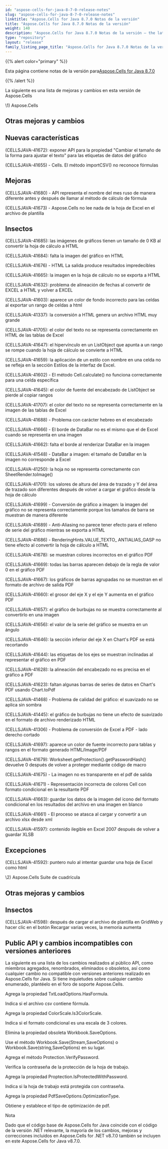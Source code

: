 ```yaml
---
id: "aspose-cells-for-java-8-7-0-release-notes"
slug: "aspose-cells-for-java-8-7-0-release-notes"
linktitle: "Aspose.Cells for Java 8.7.0 Notas de la versión"
title: "Aspose.Cells for Java 8.7.0 Notas de la versión"
weight: 140
description: "Aspose.Cells for Java 8.7.0 Notas de la versión – the latest updates and fixes."
type: "repository"
layout: "release"
family_listing_page_title: "Aspose.Cells for Java 8.7.0 Notas de la versión"
---
```

{{% alert color="primary" %}} 

 Esta página contiene notas de la versión para[Aspose.Cells for Java 8.7.0](https://releases.aspose.com/cells/java/new-releases/aspose.cells-for-java-8.7.0/)

{{% /alert %}} 

 La siguiente es una lista de mejoras y cambios en esta versión de Aspose.Cells



\1) Aspose.Cells 


## **Otras mejoras y cambios**

## **Nuevas características**


 (CELLSJAVA-41672): exponer API para la propiedad "Cambiar el tamaño de la forma para ajustar el texto" para las etiquetas de datos del gráfico

 (CELLSJAVA-41655) - Cells. El método importCSV() no reconoce fórmulas


## **Mejoras**


 (CELLSJAVA-41680) - API representa el nombre del mes ruso de manera diferente antes y después de llamar al método de cálculo de fórmula

(CELLSJAVA-41673) - Aspose.Cells no lee nada de la hoja de Excel en el archivo de plantilla


## **Insectos**


 (CELLSJAVA-41685): las imágenes de gráficos tienen un tamaño de 0 KB al convertir la hoja de cálculo a HTML

 (CELLSJAVA-41684): falta la imagen del gráfico en HTML

 (CELLSJAVA-41676) - HTML La salida produce resultados impredecibles

 (CELLSJAVA-41665): la imagen en la hoja de cálculo no se exporta a HTML

 (CELLSJAVA-41632): problema de alineación de fechas al convertir de EXCEL a HTML y volver a EXCEL

 (CELLSJAVA-41603): aparece un color de fondo incorrecto para las celdas al exportar un rango de celdas a html

 (CELLSJAVA-41337): la conversión a HTML genera un archivo HTML muy grande

 (CELLSJAVA-41705): el color del texto no se representa correctamente en HTML de las tablas de Excel

 (CELLSJAVA-41647): el hipervínculo en un ListObject que apunta a un rango se rompe cuando la hoja de cálculo se convierte a HTML

(CELLSJAVA-41659): la aplicación de un estilo con nombre en una celda no se refleja en la sección Estilos de la interfaz de Excel.

 (CELLSJAVA-41602) - El método Cell.calculate() no funciona correctamente para una celda específica

 (CELLSJAVA-41645): el color de fuente del encabezado de ListObject se pierde al copiar rangos

 (CELLSJAVA-41707): el color del texto no se representa correctamente en la imagen de las tablas de Excel

 (CELLSJAVA-41688) - Problema con carácter hebreo en el encabezado

 (CELLSJAVA-41666) - El borde de DataBar no es el mismo que el de Excel cuando se representa en una imagen

 (CELLSJAVA-41662): falta el borde al renderizar DataBar en la imagen

 (CELLSJAVA-41548) - DataBar a imagen: el tamaño de DataBar en la imagen no corresponde a Excel

 (CELLSJAVA-41250): la hoja no se representa correctamente con SheetRender.toImage()

 (CELLSJAVA-41701): los valores de altura del área de trazado y Y del área de trazado son diferentes después de volver a cargar el gráfico desde la hoja de cálculo

(CELLSJAVA-41699) - Conversión de gráfico a imagen: la imagen del gráfico no se representa correctamente porque los tamaños de barra se muestran de manera diferente

 (CELLSJAVA-41689) - Anti-Aliasing no parece tener efecto para el relleno de serie del gráfico mientras se exporta a HTML

(CELLSJAVA-41686) - RenderingHints.VALUE_TEXTO_ ANTIALIAS_GASP no tiene efecto al convertir la hoja de cálculo a HTML

 (CELLSJAVA-41678): se muestran colores incorrectos en el gráfico PDF

 (CELLSJAVA-41669): todas las barras aparecen debajo de la regla de valor 0 en el gráfico PDF

 (CELLSJAVA-41667): los gráficos de barras agrupadas no se muestran en el formato de archivo de salida PDF

 (CELLSJAVA-41660): el grosor del eje X y el eje Y aumenta en el gráfico PDF

 (CELLSJAVA-41657): el gráfico de burbujas no se muestra correctamente al convertirlo en una imagen

 (CELLSJAVA-41656): el valor de la serie del gráfico se muestra en un ángulo

(CELLSJAVA-41646): la sección inferior del eje X en Chart's PDF se está recortando

 (CELLSJAVA-41644): las etiquetas de los ejes se muestran inclinadas al representar el gráfico en PDF

 (CELLSJAVA-41628): la alineación del encabezado no es precisa en el gráfico a PDF

 (CELLSJAVA-41623): faltan algunas barras de series de datos en Chart's PDF usando Chart.toPdf

 (CELLSJAVA-41468) - Problema de calidad del gráfico: el suavizado no se aplica sin sombra

 (CELLSJAVA-41445): el gráfico de burbujas no tiene un efecto de suavizado en el formato de archivo renderizado HTML

 (CELLSJAVA-41306) - Problema de conversión de Excel a PDF - lado derecho cortado

 (CELLSJAVA-41697): aparece un color de fuente incorrecto para tablas y rangos en el formato generado HTML/Image/PDF

 (CELLSJAVA-41679): Worksheet.getProtection().getPasswordHash() devuelve 0 después de volver a proteger mediante código de macro

 (CELLSJAVA-41675) - La imagen no es transparente en el pdf de salida

 (CELLSJAVA-41671) - Representación incorrecta de colores Cell con formato condicional en la resultante PDF

(CELLSJAVA-41663): guardar los datos de la imagen del icono del formato condicional en los resultados del archivo en una imagen en blanco

 (CELLSJAVA-41661) - El proceso se atasca al cargar y convertir a un archivo xlsx desde xml

 (CELLSJAVA-41597): contenido ilegible en Excel 2007 después de volver a guardar XLSB


## **Excepciones**


 (CELLSJAVA-41592): puntero nulo al intentar guardar una hoja de Excel como html



 \2) Aspose.Cells Suite de cuadrícula


## **Otras mejoras y cambios**

## **Insectos**


 (CELLSJAVA-41598): después de cargar el archivo de plantilla en GridWeb y hacer clic en el botón Recargar varias veces, la memoria aumenta


## **Public API y cambios incompatibles con versiones anteriores**


 La siguiente es una lista de los cambios realizados al público API, como miembros agregados, renombrados, eliminados o obsoletos, así como cualquier cambio no compatible con versiones anteriores realizado en Aspose.Cells for Java. Si tiene inquietudes sobre cualquier cambio enumerado, plantéelo en el foro de soporte Aspose.Cells.



 Agrega la propiedad TxtLoadOptions.HasFormula.

 Indica si el archivo csv contiene fórmula.



 Agrega la propiedad ColorScale.Is3ColorScale.

 Indica si el formato condicional es una escala de 3 colores.



 Elimina la propiedad obsoleta Workbook.SaveOptions.

 Use el método Workbook.Save(Stream,SaveOptions) o Workbook.Save(string,SaveOptions) en su lugar.



 Agrega el método Protection.VerifyPassword.

 Verifica la contraseña de la protección de la hoja de trabajo.



Agrega la propiedad Proptection.IsProtectedWithPassword.

 Indica si la hoja de trabajo está protegida con contraseña.



 Agrega la propiedad PdfSaveOptions.OptimizationType.

 Obtiene y establece el tipo de optimización de pdf.





 Nota

 Dado que el código base de Aspose.Cells for Java coincide con el código de la versión .NET relevante, la mayoría de los cambios, mejoras y correcciones incluidos en Aspose.Cells for .NET v8.7.0 también se incluyen en este Aspose.Cells for Java v8.7.0.

